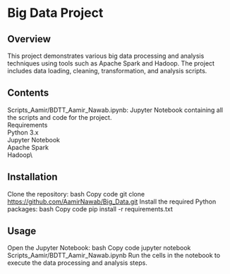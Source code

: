 # Big Data Project
## Overview
This project demonstrates various big data processing and analysis techniques using tools such as Apache Spark and Hadoop. The project includes data loading, cleaning, transformation, and analysis scripts.

## Contents
Scripts_Aamir/BDTT_Aamir_Nawab.ipynb: Jupyter Notebook containing all the scripts and code for the project.\
Requirements\
Python 3.x\
Jupyter Notebook\
Apache Spark\
Hadoop\

## Installation
Clone the repository:
bash
Copy code
git clone https://github.com/AamirNawab/Big_Data.git
Install the required Python packages:
bash
Copy code
pip install -r requirements.txt

## Usage
Open the Jupyter Notebook:
bash
Copy code
jupyter notebook Scripts_Aamir/BDTT_Aamir_Nawab.ipynb
Run the cells in the notebook to execute the data processing and analysis steps.
